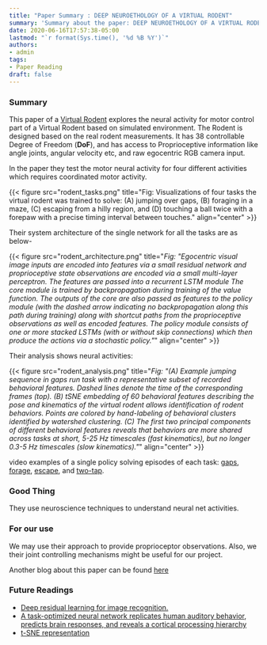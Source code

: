 ```yaml
---
title: "Paper Summary : DEEP NEUROETHOLOGY OF A VIRTUAL RODENT"
summary: 'Summary about the paper: DEEP NEUROETHOLOGY OF A VIRTUAL RODENT'
date: 2020-06-16T17:57:38-05:00
lastmod: "`r format(Sys.time(), '%d %B %Y')`"
authors:
- admin
tags:
- Paper Reading
draft: false
---
```


### Summary
This paper of a [Virtual Rodent](https://openreview.net/pdf?id=SyxrxR4KPS) explores the neural activity for motor control part of a Virtual Rodent based on simulated environment. The Rodent is designed based on the real rodent measurements. It has 38 controllable Degree of Freedom (**DoF**), and has access to Proprioceptive information like angle joints, angular velocity etc, and raw egocentric RGB camera input.

In the paper they test the motor neural activity for four different activities which requires coordinated motor activity.


{{< figure src="rodent_tasks.png" title="Fig: Visualizations of four tasks the virtual rodent was trained to solve: (A) jumping over gaps, (B) foraging in a maze, (C) escaping from a hilly region, and (D) touching a ball twice with a forepaw with a precise timing interval between touches." align="center" >}}

Their system architecture of the single network for all the tasks are as below-

{{< figure src="rodent_architecture.png" title="_Fig: "Egocentric visual image inputs are encoded into features via a small residual network and proprioceptive state observations are encoded via a small multi-layer perceptron. The features are passed into a recurrent LSTM module The core module is trained by backpropagation during training of the value function. The outputs of the core are also passed as features to the policy module (with the dashed arrow indicating no backpropagation along this path during training) along with shortcut paths from the proprioceptive observations as well as encoded features. The policy module consists of one or more stacked LSTMs (with or without skip connections) which then produce the actions via a stochastic policy."_" align="center" >}}

Their analysis shows neural activities:

{{< figure src="rodent_analysis.png" title="_Fig: "(A) Example jumping sequence in gaps run task with a representative subset of recorded behavioral features. Dashed lines denote the time of the corresponding frames (top). (B) tSNE embedding of 60 behavioral features describing the pose and kinematics of the virtual rodent allows identification of rodent behaviors. Points are colored by hand-labeling of behavioral clusters identified by watershed clustering. (C) The first two principal components of different behavioral features reveals that behaviors are more shared across tasks at short, 5-25 Hz timescales (fast kinematics), but no longer 0.3-5 Hz timescales (slow kinematics)."_" align="center" >}}

video examples of a single policy solving episodes of each task: [gaps](https://youtu.be/rFelC_YbeLE), [forage](https://youtu.be/vBIV1qJpJK8), [escape](https://youtu.be/6d0SX56Cn6Q), and [two-tap](https://youtu.be/lBKwHzO-z_0).

### Good Thing
They use neuroscience techniques to understand neural net activities.

### For our use
We may use their approach to provide proprioceptor observations. Also, we their joint controlling mechanisms might be useful for our project.



Another blog about this paper can be found [here](https://spectrum.ieee.org/tech-talk/artificial-intelligence/machine-learning/ai-powered-rat-valuable-new-tool-neuroscience)

### Future Readings
 - [Deep residual learning for image recognition.](https://arxiv.org/pdf/1512.03385.pdf)
 - [A task-optimized neural network replicates human auditory behavior, predicts brain responses, and reveals a cortical processing hierarchy](https://www.cell.com/neuron/pdfExtended/S0896-6273(18)30250-2)
 - [t-SNE representation](https://towardsdatascience.com/visualising-high-dimensional-datasets-using-pca-and-t-sne-in-python-8ef87e7915b)
